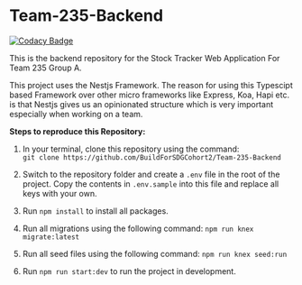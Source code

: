 # Team-235-Backend

[![Codacy Badge](https://api.codacy.com/project/badge/Grade/7e3b59263ac14426a1cf9e6472f3a445)](https://app.codacy.com/gh/BuildForSDGCohort2/Team-235-Backend?utm_source=github.com&utm_medium=referral&utm_content=BuildForSDGCohort2/Team-235-Backend&utm_campaign=Badge_Grade_Dashboard)

This is the backend repository for the Stock Tracker Web Application For Team 235 Group A.

This project uses the Nestjs Framework. The reason for using this Typescipt based Framework over other micro frameworks like Express, Koa, Hapi etc. is that Nestjs gives us an opinionated structure which is very important especially when working on a team.

**Steps to reproduce this Repository:**

1.  In your terminal, clone this repository using the command:  
`git clone https://github.com/BuildForSDGCohort2/Team-235-Backend` 

2.  Switch to the repository folder and create a `.env` file in the root of the project. Copy the contents in `.env.sample` into this file and replace all keys with your own. 

3.  Run `npm install` to install all packages. 

4.  Run all migrations using the following command: `npm run knex migrate:latest`

5.  Run all seed files using the following command: `npm run knex seed:run`
 
6.  Run `npm run start:dev` to run the project in development. 
